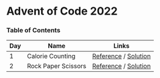 # Advent of Code 2022

### Table of Contents

| Day | Name                | Links                                                                                      |
| --- | ------------------- | ------------------------------------------------------------------------------------------ |
| 1   | Calorie Counting    | [Reference](https://adventofcode.com/2022/day/1) / [Solution](/events/2022/day-1/index.ts) |
| 2   | Rock Paper Scissors | [Reference](https://adventofcode.com/2022/day/2) / [Solution](/events/2022/day-2/index.ts) |